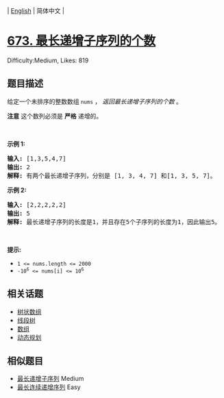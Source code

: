 
| [English](problem_en.md) | 简体中文 |

# [673. 最长递增子序列的个数](https://leetcode.cn/problems/number-of-longest-increasing-subsequence/)
Difficulty:Medium, Likes: 819

## 题目描述

<p>给定一个未排序的整数数组<meta charset="UTF-8" />&nbsp;<code>nums</code>&nbsp;，&nbsp;<em>返回最长递增子序列的个数</em>&nbsp;。</p>

<p><strong>注意</strong>&nbsp;这个数列必须是 <strong>严格</strong> 递增的。</p>

<p>&nbsp;</p>

<p><strong>示例 1:</strong></p>

<pre>
<strong>输入:</strong> [1,3,5,4,7]
<strong>输出:</strong> 2
<strong>解释:</strong> 有两个最长递增子序列，分别是 [1, 3, 4, 7] 和[1, 3, 5, 7]。
</pre>

<p><strong>示例 2:</strong></p>

<pre>
<strong>输入:</strong> [2,2,2,2,2]
<strong>输出:</strong> 5
<strong>解释:</strong> 最长递增子序列的长度是1，并且存在5个子序列的长度为1，因此输出5。
</pre>

<p>&nbsp;</p>

<p><strong>提示:</strong>&nbsp;</p>

<p><meta charset="UTF-8" /></p>

<ul>
	<li><code>1 &lt;= nums.length &lt;= 2000</code></li>
	<li><code>-10<sup>6</sup>&nbsp;&lt;= nums[i] &lt;= 10<sup>6</sup></code></li>
</ul>


## 相关话题

- [树状数组](https://leetcode.cn/tag/binary-indexed-tree/)
- [线段树](https://leetcode.cn/tag/segment-tree/)
- [数组](https://leetcode.cn/tag/array/)
- [动态规划](https://leetcode.cn/tag/dynamic-programming/)

## 相似题目

- [最长递增子序列](../longest-increasing-subsequence/README.md) Medium 
- [最长连续递增序列](../longest-continuous-increasing-subsequence/README.md) Easy 
